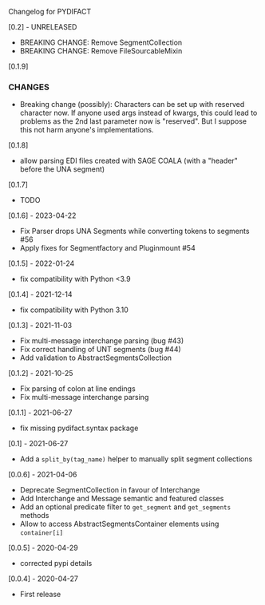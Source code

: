 Changelog for PYDIFACT


[0.2] - UNRELEASED
- BREAKING CHANGE: Remove SegmentCollection
- BREAKING CHANGE: Remove FileSourcableMixin

[0.1.9]
### CHANGES
- Breaking change (possibly): Characters can be set up with reserved character now. If anyone used args instead of kwargs, this could lead to problems as the 2nd last parameter now is "reserved". But I suppose this not harm anyone's implementations.

[0.1.8]
- allow parsing EDI files created with SAGE COALA (with a "header" before the UNA segment)

[0.1.7]
- TODO

[0.1.6] - 2023-04-22
- Fix Parser drops UNA Segments while converting tokens to segments #56
- Apply fixes for Segmentfactory and Pluginmount #54

[0.1.5] - 2022-01-24
- fix compatibility with Python <3.9
 
[0.1.4] - 2021-12-14
- fix compatibility with Python 3.10

[0.1.3] - 2021-11-03
- Fix multi-message interchange parsing (bug #43)
- Fix correct handling of UNT segments (bug #44)
- Add validation to AbstractSegmentsCollection

[0.1.2] - 2021-10-25
- Fix parsing of colon at line endings
- Fix multi-message interchange parsing

[0.1.1] - 2021-06-27
- fix missing pydifact.syntax package

[0.1] - 2021-06-27
- Add a `split_by(tag_name)` helper to manually split segment collections

[0.0.6] - 2021-04-06
- Deprecate SegmentCollection in favour of Interchange
- Add Interchange and Message semantic and featured classes
- Add an optional predicate filter to `get_segment` and `get_segments` methods
- Allow to access AbstractSegmentsContainer elements using `container[i]`

[0.0.5] - 2020-04-29
- corrected pypi details

[0.0.4] - 2020-04-27
- First release
